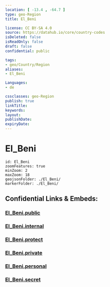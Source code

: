 ```yaml
---
location: [ -13.4 , -64.7 ] 
type: geo-Region
title: El_Beni

license: CC BY-SA 4.0
source: https://datahub.io/core/country-codes
isDeleted: false
isReadOnly: false
draft: false
confidential: public

tags:
- geo/Country/Region
aliases:
- El_Beni

Languages:
- de

cssclasses: geo-Region
publish: true
linkTitle: 
keywords: 
layout: 
publishDate: 
expiryDate: 
---
```


# El_Beni

```leaflet
id: El_Beni
zoomFeatures: true 
minZoom: 2 
maxZoom: 18
geojsonFolder: ./El_Beni/
markerFolder: ./El_Beni/
```


## Confidential Links & Embeds: 

### [El_Beni.public](/_public/\Earth\Continent\America~South\Bolivia\departments~BoliviaEl_Beni.public.md) 

### [El_Beni.internal](/_internal/\Earth\Continent\America~South\Bolivia\departments~BoliviaEl_Beni.internal.md) 

### [El_Beni.protect](/_protect/\Earth\Continent\America~South\Bolivia\departments~BoliviaEl_Beni.protect.md) 

### [El_Beni.private](/_private/\Earth\Continent\America~South\Bolivia\departments~BoliviaEl_Beni.private.md) 

### [El_Beni.personal](/_personal/\Earth\Continent\America~South\Bolivia\departments~BoliviaEl_Beni.personal.md) 

### [El_Beni.secret](/_secret/\Earth\Continent\America~South\Bolivia\departments~BoliviaEl_Beni.secret.md)

